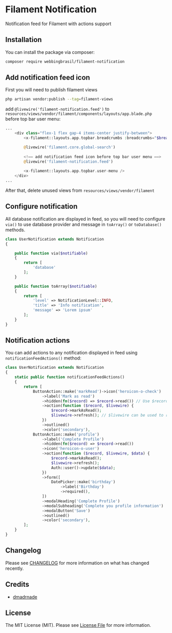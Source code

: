 # Filament Notification

Notification feed for Filament with actions support

## Installation

You can install the package via composer:

```bash
composer require webbingbrasil/filament-notification
```

## Add notification feed icon

First you will need to publish filament views 

```bash
php artisan vendor:publish --tag=filament-views
```

add `@livewire('filament-notification.feed')` to `resources/views/vendor/filament/components/layouts/app.blade.php` before top bar user menu:

```php
...
    <div class="flex-1 flex gap-4 items-center justify-between">
        <x-filament::layouts.app.topbar.breadcrumbs :breadcrumbs="$breadcrumbs" />

        @livewire('filament.core.global-search')
        
        <!–– add notification feed icon before top bar user menu ––>
        @livewire('filament-notification.feed') 
        
        <x-filament::layouts.app.topbar.user-menu />
    </div>
...
```

After that, delete unused views from `resources/views/vendor/filament`

## Configure notification

All database notification are displayed in feed, so you will need to configure `via()` to use database provider and message in `toArray()` or `toDatabase()` methods.

```php
class UserNotification extends Notification
{

    public function via($notifiable)
    {
        return [
            'database'
        ];
    }

    public function toArray($notifiable)
    {
        return [
            'level' => NotificationLevel::INFO, 
            'title' => 'Info notification', 
            'message' => 'Lorem ipsum'
        ];
    }
}
```

## Notification actions

You can add actions to any notification displayed in feed using `notificationFeedActions()` method:

```php
class UserNotification extends Notification
{
    static public function notificationFeedActions()
    {
        return [
            ButtonAction::make('markRead')->icon('heroicon-o-check')
                ->label('Mark as read')
                ->hidden(fn($record) => $record->read()) // Use $record to access/update notification, this is DatabaseNotification model
                ->action(function ($record, $livewire) {
                    $record->markAsRead();
                    $livewire->refresh(); // $livewire can be used to refresh ou reset notification feed
                })
                ->outlined()
                ->color('secondary'),
            ButtonAction::make('profile')
                ->label('Complete Profile')
                ->hidden(fn($record) => $record->read())
                ->icon('heroicon-o-user')
                ->action(function ($record, $livewire, $data) {
                    $record->markAsRead();
                    $livewire->refresh();
                    Auth::user()->update($data);
                })
                ->form([
                    DatePicker::make('birthday')
                        ->label('Birthday')
                        ->required(),
                ])
                ->modalHeading('Complete Profile')
                ->modalSubheading('Complete you profile information')
                ->modalButton('Save')
                ->outlined()
                ->color('secondary'),
        ];
    }
}
```

## Changelog

Please see [CHANGELOG](CHANGELOG.md) for more information on what has changed recently.

## Credits

- [dmadrnade](https://github.com/dmadrnade)

## License

The MIT License (MIT). Please see [License File](LICENSE.md) for more information.
